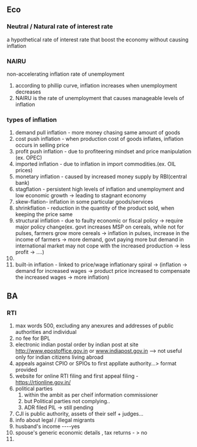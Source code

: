 ## Eco
### Neutral  / Natural rate of interest rate
a hypothetical rate of interest rate that boost the economy without causing inflation
### NAIRU
non-accelerating inflation rate of unemployment
1. according to phillip curve, inflation increases when unemployment decreases
2. NAIRU is the rate of unemployment that causes manageable levels of inflation
### types of inflation
1. demand pull inflation - more money chasing same amount of goods
2. cost push inflation - when production cost of goods inflates, inflation occurs in selling price
3. profit push inflation - due to profiteering mindset and price manipulation (ex. OPEC)
4. imported inflation - due to inflation in import commodities.(ex. OIL prices)
5. monetary inflation - caused by increased money supply by RBI(central bank)
6. stagflation - persistent high levels of inflation and unemployment and low economic growth -> leading to stagnant economy
7. skew-flation- inflation in some particular goods/services
8. shrinkflation - reduction in the quantity of the product sold, when keeping the price same
9. structural inflation - due to faulty economic or fiscal policy -> require major policy change(ex. govt increases MSP on cereals, while not for pulses, farmers grow more cereals -> inflation in pulses, increase in the income of farmers -> more demand, govt paying more but demand in international market may not cope with the increased production -> less profit -> ....)
10. 
11. built-in inflation - linked to price/wage inflationary spiral -> (inflation -> demand for increased wages -> product price increased to compensate the increased wages -> more inflation)

## BA
### RTI
1. max words 500, excluding any anexures and addresses of public authorities and individual
2. no fee for BPL
3. electronic indian postal order by indian post at site http://www.epostoffice.gov.in or www.indiapost.gov.in --> not useful only for indian citizens living abroad
4. appeals against CPIO or SPIOs to first appllate authority...> format provided
5. website for online RTI filing and first appeal filing - https://rtionline.gov.in/
6. political parties 
	1. within the ambit as per cheif information commissioner
	2. but Political parties not complying..
	3. ADR filed PIL -> still pending
7. CJI is public authority, assets of their self + judges...
8. info about legal / illegal migrants
9. husband's income ----yes
10. spouse's generic economic details , tax returns - > no
11. 